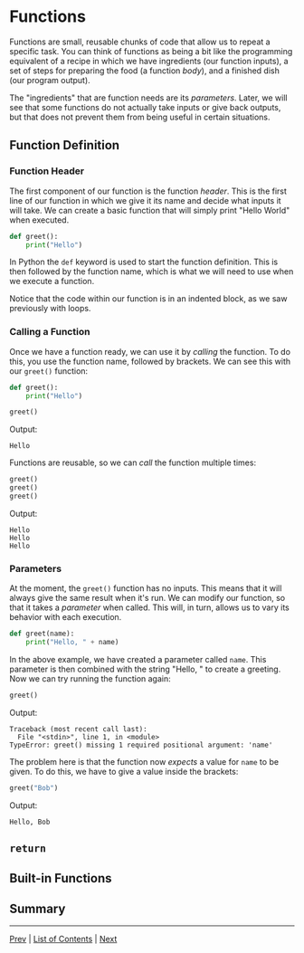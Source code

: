 # Functions

Functions are small, reusable chunks of code that allow us to repeat a specific task. You can think of functions as being a bit like the programming equivalent of a recipe in which we have ingredients (our function inputs), a set of steps for preparing the food (a function _body_), and a finished dish (our program output).

The "ingredients" that are function needs are its _parameters_. Later, we will see that some functions do not actually take inputs or give back outputs, but that does not prevent them from being useful in certain situations.

## Function Definition
### Function Header

The first component of our function is the function _header_. This is the first line of our function in which we give it its name and decide what inputs it will take. We can create a basic function that will simply print "Hello World" when executed.

```python
def greet():
    print("Hello")
```

In Python the `def` keyword is used to start the function definition. This is then followed by the function name, which is what we will need to use when we execute a function.

Notice that the code within our function is in an indented block, as we saw previously with loops.

### Calling a Function

Once we have a function ready, we can use it by _calling_ the function. To do this, you use the function name, followed by brackets. We can see this with our `greet()` function:

```python
def greet():
    print("Hello")

greet()
```
Output:
```
Hello
```

Functions are reusable, so we can _call_ the function multiple times:

```python
greet()
greet()
greet()
```
Output:
```
Hello
Hello
Hello
```

### Parameters

At the moment, the `greet()` function has no inputs. This means that it will always give the same result when it's run. We can modify our function, so that it takes a _parameter_ when called. This will, in turn, allows us to vary its behavior with each execution.

```python
def greet(name):
    print("Hello, " + name)
```

In the above example, we have created a parameter called `name`. This parameter is then combined with the string "Hello, " to create a greeting. Now we can try running the function again:

```python
greet()
```

Output:
```
Traceback (most recent call last):
  File "<stdin>", line 1, in <module>
TypeError: greet() missing 1 required positional argument: 'name'
```

The problem here is that the function now _expects_ a value for `name` to be given. To do this, we have to give a value inside the brackets:

```python
greet("Bob")
```

Output:
```
Hello, Bob
```

## `return`
## Built-in Functions
## Summary
---
[Prev](control-flow.md) | [List of Contents](README.md) | [Next](libraries.md)